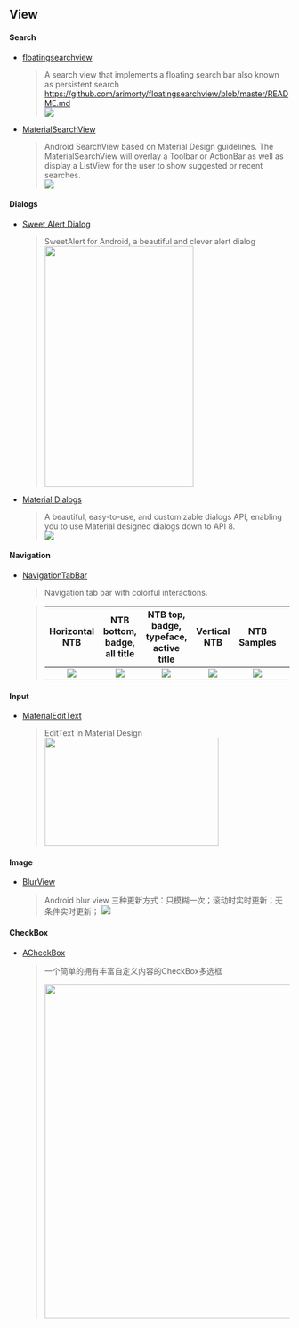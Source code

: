 ## View

#### Search

* [floatingsearchview](https://github.com/arimorty/floatingsearchview)   
  > A search view that implements a floating search bar also known as persistent search https://github.com/arimorty/floatingsearchview/blob/master/README.md   
  > ![](https://github.com/arimorty/floatingsearchview/raw/master/images/inaction.gif)

* [MaterialSearchView](https://github.com/Mauker1/MaterialSearchView)   
  > Android SearchView based on Material Design guidelines. The MaterialSearchView will overlay a Toolbar or ActionBar as well as display a ListView for the user to show suggested or recent searches.   
  > ![](https://raw.githubusercontent.com/afollestad/material-dialogs/master/art/readmeshowcase.png)


#### Dialogs

* [Sweet Alert Dialog](https://github.com/pedant/sweet-alert-dialog)  
  > SweetAlert for Android, a beautiful and clever alert dialog   
  > <img src="https://github.com/pedant/sweet-alert-dialog/raw/master/change_type.gif" width="267" height="432" />

* [Material Dialogs](https://github.com/afollestad/material-dialogs)  
  > A beautiful, easy-to-use, and customizable dialogs API, enabling you to use Material designed dialogs down to API 8.  
  > ![](https://raw.githubusercontent.com/afollestad/material-dialogs/master/art/mddemoshowcase.png)

#### Navigation

* [NavigationTabBar](https://github.com/DevLight-Mobile-Agency/NavigationTabBar)  
  > Navigation tab bar with colorful interactions.    

  > |              Horizontal NTB              |       NTB bottom, badge, all title       |  NTB top, badge, typeface, active title  |               Vertical NTB               |               NTB Samples                |      |
  > | :--------------------------------------: | :--------------------------------------: | :--------------------------------------: | :--------------------------------------: | :--------------------------------------: | ---- |
  > | ![](https://lh6.googleusercontent.com/-Bf7uxUiRvfk/VvpVlkZzsVI/AAAAAAAACPA/Ysg9uuBpaL8UhsXpYPlyNJK6IJssdkMvg/w325-h552-no/hntb.gif) | ![](https://lh4.googleusercontent.com/-hxXHKG4zMOU/VwLWxDdhxQI/AAAAAAAACQg/gErfodzZlpINFmlWllvuFs6dlRnp_rG9w/w322-h551-no/tbntb.gif) | ![](https://lh5.googleusercontent.com/-3RKqh-MquqA/VwLWxHKv2jI/AAAAAAAACQg/WjmW9OravjIAzinLVFXEditNN4DFfRt6A/w322-h552-no/ttbntb.gif) | ![](https://lh4.googleusercontent.com/-k4Ac7-c2m8E/VvpVlk3ZmLI/AAAAAAAACPA/21ISoAYGZzUlvGPmIauXwfYZOKdCYIRGg/w323-h552-no/vntb.gif) | ![](https://lh5.googleusercontent.com/-hmELfZQvexU/VvpVlooaPvI/AAAAAAAACPA/5HA5ic7dASwBUYqpqcfxAmfLzPPDXejqQ/w322-h552-no/ntbs.gif) |      |

#### Input

* [MaterialEditText](https://github.com/rengwuxian/MaterialEditText)    

  > EditText in Material Design   
  > <img src="https://github.com/rengwuxian/MaterialEditText/raw/master/images/material_edittext.png" width="312" height="195" />



#### Image

- [BlurView](https://github.com/robinxdroid/BlurView)

  > Android blur view
  > 三种更新方式：只模糊一次；滚动时实时更新；无条件实时更新；
  > ![](https://github.com/robinxdroid/BlurView/blob/master/BlurBehindView1.gif?raw=true)

#### CheckBox

- [ACheckBox](https://github.com/Bigmercu/ACheckBox)

  > 一个简单的拥有丰富自定义内容的CheckBox多选框   
  >
  > <img src="https://camo.githubusercontent.com/6026b28aad691439368498aafed2415274839604/687474703a2f2f7777322e73696e61696d672e636e2f6c617267652f62343566353666366777316637316d68753933766f6a32307937317766776b682e6a7067" height="600"/>